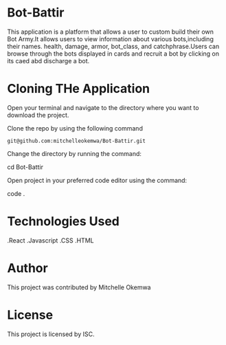 # Bot-Battir

This application is a platform that allows a user to custom build their own Bot Army.It allows users to view information about various bots,including their names. health, damage, armor, bot_class, and catchphrase.Users can browse through the bots displayed in cards and recruit a bot by clicking on its caed abd discharge a bot.

# Cloning THe Application

Open your terminal  and navigate to the directory where you want to download the project.

Clone the repo by using the following command

    git@github.com:mitchelleokemwa/Bot-Battir.git

Change the directory by running the command:

cd Bot-Battir

Open project in your preferred code editor using the command:

code .

# Technologies Used

.React
.Javascript
.CSS
.HTML

# Author

This project was contributed by Mitchelle Okemwa

# License

This project is licensed by ISC.




